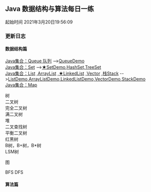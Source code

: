 
## Java 数据结构与算法每日一练 
起始时间
2021年3月20日19:56:09

### 更新日志

#### 数据结构篇  

[Java集合：Queue 队列](https://blog.csdn.net/u011240877/article/details/52860924)
-->[QueueDemo](src/_基本数据结构_/QueueDemo.java)  
[Java集合：Set](https://www.jianshu.com/p/b48c47a42916)
-->[★SetDemo,HashSet,TreeSet](src/_基本数据结构_/SetDemo.java)  
[Java集合：List](https://blog.csdn.net/qq_41657790/article/details/89218808?utm_medium=distribute.pc_relevant_t0.none-task-blog-BlogCommendFromMachineLearnPai2-1.baidujs&dist_request_id=&depth_1-utm_source=distribute.pc_relevant_t0.none-task-blog-BlogCommendFromMachineLearnPai2-1.baidujs)
,[ArrayList](https://blog.csdn.net/pipizhen_/article/details/107417406)
,[★LinkedList](https://blog.csdn.net/jdsjlzx/article/details/41654295)
,[Vector](https://blog.csdn.net/aamjz20022/article/details/101539986?utm_medium=distribute.pc_relevant_t0.none-task-blog-2%7Edefault%7EBlogCommendFromMachineLearnPai2%7Edefault-1.baidujs&dist_request_id=1328680.52773.16163964616992767&depth_1-utm_source=distribute.pc_relevant_t0.none-task-blog-2%7Edefault%7EBlogCommendFromMachineLearnPai2%7Edefault-1.baidujs)
,[栈Stack](https://blog.csdn.net/weixin_42014622/article/details/105524005)
-->[ListDemo,ArrayListDemo,LinkedListDemo,VectorDemo,StackDemo](src/_基本数据结构_/ListDemo.java)  
[Java集合：Map]()

 树   
二叉树  
完全⼆叉树  
满二叉树  
堆  
二叉查找树  
平衡二叉树  
红黑树  
B树，B+树，B*树  
LSM树

 图  

BFS DFS

#### 算法篇